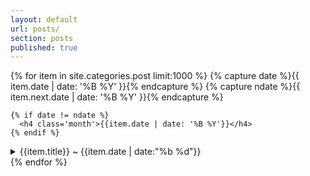 ```yaml
---
layout: default
url: posts/
section: posts
published: true
---
```


<div class='listing col6 pad4h margin3'>
  {% for item in site.categories.post limit:1000 %}
    {% capture date %}{{ item.date | date: '%B %Y' }}{% endcapture %}
    {% capture ndate %}{{ item.next.date | date: '%B %Y' }}{% endcapture %}

    {% if date != ndate %}
      <h4 class='month'>{{item.date | date: '%B %Y'}}</h4>
    {% endif %}
  <details class=''>
    <summary>
        {{item.title}} 
        <span class='date'>
          &#126; {{item.date | date:"%b %d"}}
        </span>
    </summary>
    {{ item.content }}
  </details>
  {% endfor %}
</div>
